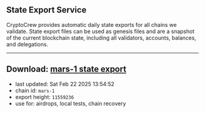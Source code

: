 ## State Export Service
CryptoCrew provides automatic daily state exports for all chains we validate. State export files can be used as genesis files and are a snapshot of the current blockchain state, including all validators, accounts, balances, and delegations.

---
**Download: [mars-1 state export](https://ccv-s3.nbg1.your-objectstorage.com/SERVICE/mars/mars-1_export_11559236.json)**
---

- last updated: Sat Feb 22 2025 13:54:52
- chain id: `mars-1`
- export height: `11559236`
- use for: airdrops, local tests, chain recovery
